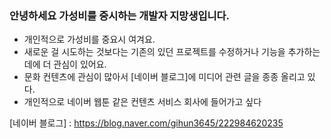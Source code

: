 ### 안녕하세요 가성비를 중시하는 개발자 지망생입니다.

* 개인적으로 가성비를 중요시 여겨요.
* 새로운 걸 시도하는 것보다는 기존의 있던 프로젝트를 수정하거나 기능을 추가하는데에 더 관심이 있어요.
* 문화 컨텐츠에 관심이 많아서 [네이버 블로그]에 미디어 관련 글을 종종 올리고 있다.
* 개인적으로 네이버 웹툰 같은 컨텐츠 서비스 회사에 들어가고 싶다

[네이버 블로그] : https://blog.naver.com/gihun3645/222984620235
